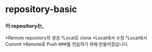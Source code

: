 # repository-basic

### 이 repository는,
*Remote repository의 생성
*Local로 clone
*Local에서 수정
*Local에서 Commit
*Remote로 Push
###를 연습하기 위해 만들어졌습니다.
